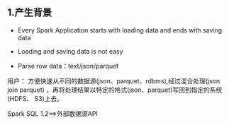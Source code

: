 ## 1.产生背景

- Every Spark Application starts with loading data and ends with saving data

- Loading and saving data is not easy

- Parse row data：text/json/parquet

用户：
    方便快速从不同的数据源(json、parquet、rdbms),经过混合处理(json join parquet) ，再将处理结果以特定的格式(json、parquet)写回到指定的系统(HDFS、 S3)上去。

Spark SQL 1.2==>外部数据源API
